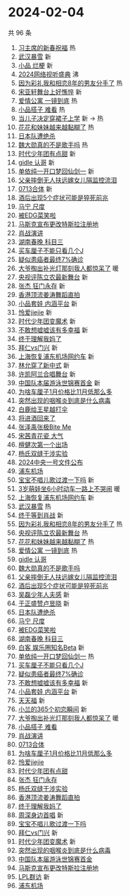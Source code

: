 # 2024-02-04

共 96 条

<!-- BEGIN -->
<!-- 最后更新时间 Sun Feb 04 2024 01:11:32 GMT+0800 (China Standard Time) -->

1. [习主席的新春祝福](https://s.weibo.com//weibo?q=%23%E4%B9%A0%E4%B8%BB%E5%B8%AD%E7%9A%84%E6%96%B0%E6%98%A5%E7%A5%9D%E7%A6%8F%23&Refer=new_time)
   热
1. [武汉暴雪](https://s.weibo.com//weibo?q=%E6%AD%A6%E6%B1%89%E6%9A%B4%E9%9B%AA&t=31&band_rank=1&Refer=top)
   新
1. [小品 烂梗](https://s.weibo.com//weibo?q=%E5%B0%8F%E5%93%81%20%E7%83%82%E6%A2%97&t=31&band_rank=2&Refer=top)
   新
1. [2024网络视听盛典](https://s.weibo.com//weibo?q=%232024%E7%BD%91%E7%BB%9C%E8%A7%86%E5%90%AC%E7%9B%9B%E5%85%B8%23&t=31&band_rank=3&Refer=top)
   沸
1. [因为彩礼我和相恋8年的男友分手了](https://s.weibo.com//weibo?q=%23%E5%9B%A0%E4%B8%BA%E5%BD%A9%E7%A4%BC%E6%88%91%E5%92%8C%E7%9B%B8%E6%81%8B8%E5%B9%B4%E7%9A%84%E7%94%B7%E5%8F%8B%E5%88%86%E6%89%8B%E4%BA%86%23&t=31&band_rank=4&Refer=top)
   热
1. [宋亚轩舞台上好憔悴](https://s.weibo.com//weibo?q=%23%E5%AE%8B%E4%BA%9A%E8%BD%A9%E8%88%9E%E5%8F%B0%E4%B8%8A%E5%A5%BD%E6%86%94%E6%82%B4%23&t=31&band_rank=5&Refer=top)
   新
1. [爱情公寓 一镜到底](https://s.weibo.com//weibo?q=%E7%88%B1%E6%83%85%E5%85%AC%E5%AF%93%20%E4%B8%80%E9%95%9C%E5%88%B0%E5%BA%95&t=31&band_rank=6&Refer=top)
   热
1. [小品搭子 难看](https://s.weibo.com//weibo?q=%E5%B0%8F%E5%93%81%E6%90%AD%E5%AD%90%20%E9%9A%BE%E7%9C%8B&t=31&band_rank=7&Refer=top)
   热
1. [当儿子决定穿裙子上学](https://s.weibo.com//weibo?q=%23%E5%BD%93%E5%84%BF%E5%AD%90%E5%86%B3%E5%AE%9A%E7%A9%BF%E8%A3%99%E5%AD%90%E4%B8%8A%E5%AD%A6%23&t=31&band_rank=8&Refer=top)
   新 -> 热
1. [花花和妹妹越来越黏糊了](https://s.weibo.com//weibo?q=%23%E8%8A%B1%E8%8A%B1%E5%92%8C%E5%A6%B9%E5%A6%B9%E8%B6%8A%E6%9D%A5%E8%B6%8A%E9%BB%8F%E7%B3%8A%E4%BA%86%23&t=31&band_rank=9&Refer=top)
   热
1. [日本队遭绝杀](https://s.weibo.com//weibo?q=%23%E6%97%A5%E6%9C%AC%E9%98%9F%E9%81%AD%E7%BB%9D%E6%9D%80%23&t=31&band_rank=10&Refer=top)
1. [魏大勋真的不是歌手吗](https://s.weibo.com//weibo?q=%23%E9%AD%8F%E5%A4%A7%E5%8B%8B%E7%9C%9F%E7%9A%84%E4%B8%8D%E6%98%AF%E6%AD%8C%E6%89%8B%E5%90%97%23&t=31&band_rank=11&Refer=top)
   热
1. [时代少年团有点甜](https://s.weibo.com//weibo?q=%23%E6%97%B6%E4%BB%A3%E5%B0%91%E5%B9%B4%E5%9B%A2%E6%9C%89%E7%82%B9%E7%94%9C%23&t=31&band_rank=12&Refer=top)
   新
1. [gidle 认哥](https://s.weibo.com//weibo?q=gidle%20%E8%AE%A4%E5%93%A5&t=31&band_rank=13&Refer=top)
   新
1. [单依纯一开口梦回仙剑一](https://s.weibo.com//weibo?q=%23%E5%8D%95%E4%BE%9D%E7%BA%AF%E4%B8%80%E5%BC%80%E5%8F%A3%E6%A2%A6%E5%9B%9E%E4%BB%99%E5%89%91%E4%B8%80%23&t=31&band_rank=14&Refer=top)
   新
1. [父亲摔倒无人扶远嫁女儿隔监控流泪](https://s.weibo.com//weibo?q=%23%E7%88%B6%E4%BA%B2%E6%91%94%E5%80%92%E6%97%A0%E4%BA%BA%E6%89%B6%E8%BF%9C%E5%AB%81%E5%A5%B3%E5%84%BF%E9%9A%94%E7%9B%91%E6%8E%A7%E6%B5%81%E6%B3%AA%23&t=31&band_rank=15&Refer=top)
1. [0713合体](https://s.weibo.com//weibo?q=0713%E5%90%88%E4%BD%93&t=31&band_rank=16&Refer=top)
   新
1. [酒后出现5个症状可能是猝死前兆](https://s.weibo.com//weibo?q=%23%E9%85%92%E5%90%8E%E5%87%BA%E7%8E%B05%E4%B8%AA%E7%97%87%E7%8A%B6%E5%8F%AF%E8%83%BD%E6%98%AF%E7%8C%9D%E6%AD%BB%E5%89%8D%E5%85%86%23&t=31&band_rank=17&Refer=top)
1. [马宁 尺度](https://s.weibo.com//weibo?q=%E9%A9%AC%E5%AE%81%20%E5%B0%BA%E5%BA%A6&t=31&band_rank=18&Refer=top)
1. [被EDG菜笑啦](https://s.weibo.com//weibo?q=%E8%A2%ABEDG%E8%8F%9C%E7%AC%91%E5%95%A6&t=31&band_rank=19&Refer=top)
1. [马斯克宣布更改特斯拉注册地](https://s.weibo.com//weibo?q=%23%E9%A9%AC%E6%96%AF%E5%85%8B%E5%AE%A3%E5%B8%83%E6%9B%B4%E6%94%B9%E7%89%B9%E6%96%AF%E6%8B%89%E6%B3%A8%E5%86%8C%E5%9C%B0%23&t=31&band_rank=20&Refer=top)
1. [肖战演讲](https://s.weibo.com//weibo?q=%E8%82%96%E6%88%98%E6%BC%94%E8%AE%B2&t=31&band_rank=21&Refer=top)
1. [湖南春晚 科目三](https://s.weibo.com//weibo?q=%E6%B9%96%E5%8D%97%E6%98%A5%E6%99%9A%20%E7%A7%91%E7%9B%AE%E4%B8%89&t=31&band_rank=22&Refer=top)
1. [买车厘子不能只看几个J](https://s.weibo.com//weibo?q=%23%E4%B9%B0%E8%BD%A6%E5%8E%98%E5%AD%90%E4%B8%8D%E8%83%BD%E5%8F%AA%E7%9C%8B%E5%87%A0%E4%B8%AAJ%23&t=31&band_rank=23&Refer=top)
1. [疑似患癌者最终7%确诊](https://s.weibo.com//weibo?q=%23%E7%96%91%E4%BC%BC%E6%82%A3%E7%99%8C%E8%80%85%E6%9C%80%E7%BB%887%25%E7%A1%AE%E8%AF%8A%23&t=31&band_rank=24&Refer=top)
1. [大爷掏出补光灯那刻我人都惊呆了](https://s.weibo.com//weibo?q=%23%E5%A4%A7%E7%88%B7%E6%8E%8F%E5%87%BA%E8%A1%A5%E5%85%89%E7%81%AF%E9%82%A3%E5%88%BB%E6%88%91%E4%BA%BA%E9%83%BD%E6%83%8A%E5%91%86%E4%BA%86%23&t=31&band_rank=25&Refer=top)
   暖
1. [央视评陈立农最新舞台](https://s.weibo.com//weibo?q=%23%E5%A4%AE%E8%A7%86%E8%AF%84%E9%99%88%E7%AB%8B%E5%86%9C%E6%9C%80%E6%96%B0%E8%88%9E%E5%8F%B0%23&t=31&band_rank=26&Refer=top)
   新
1. [张杰 狂门永存](https://s.weibo.com//weibo?q=%E5%BC%A0%E6%9D%B0%20%E7%8B%82%E9%97%A8%E6%B0%B8%E5%AD%98&t=31&band_rank=27&Refer=top)
   新
1. [香港顶流姜涛舞蹈直拍](https://s.weibo.com//weibo?q=%23%E9%A6%99%E6%B8%AF%E9%A1%B6%E6%B5%81%E5%A7%9C%E6%B6%9B%E8%88%9E%E8%B9%88%E7%9B%B4%E6%8B%8D%23&t=31&band_rank=28&Refer=top)
1. [小品套娃 内涵平台](https://s.weibo.com//weibo?q=%E5%B0%8F%E5%93%81%E5%A5%97%E5%A8%83%20%E5%86%85%E6%B6%B5%E5%B9%B3%E5%8F%B0&t=31&band_rank=29&Refer=top)
   新
1. [怜爱jiejie](https://s.weibo.com//weibo?q=%E6%80%9C%E7%88%B1jiejie&t=31&band_rank=30&Refer=top)
   新
1. [时代少年团变魔术](https://s.weibo.com//weibo?q=%E6%97%B6%E4%BB%A3%E5%B0%91%E5%B9%B4%E5%9B%A2%E5%8F%98%E9%AD%94%E6%9C%AF&t=31&band_rank=31&Refer=top)
   新
1. [不敢想嘘嘘该有多幸福](https://s.weibo.com//weibo?q=%E4%B8%8D%E6%95%A2%E6%83%B3%E5%98%98%E5%98%98%E8%AF%A5%E6%9C%89%E5%A4%9A%E5%B9%B8%E7%A6%8F&t=31&band_rank=32&Refer=top)
   新
1. [终于理解我妈了](https://s.weibo.com//weibo?q=%E7%BB%88%E4%BA%8E%E7%90%86%E8%A7%A3%E6%88%91%E5%A6%88%E4%BA%86&t=31&band_rank=33&Refer=top)
1. [拜仁vs门兴](https://s.weibo.com//weibo?q=%23%E6%8B%9C%E4%BB%81vs%E9%97%A8%E5%85%B4%23&t=31&band_rank=34&Refer=top)
   新
1. [上海恢复浦东机场网约车](https://s.weibo.com//weibo?q=%23%E4%B8%8A%E6%B5%B7%E6%81%A2%E5%A4%8D%E6%B5%A6%E4%B8%9C%E6%9C%BA%E5%9C%BA%E7%BD%91%E7%BA%A6%E8%BD%A6%23&t=31&band_rank=35&Refer=top)
   新
1. [林允穿了新中式](https://s.weibo.com//weibo?q=%23%E6%9E%97%E5%85%81%E7%A9%BF%E4%BA%86%E6%96%B0%E4%B8%AD%E5%BC%8F%23&t=31&band_rank=36&Refer=top)
   新
1. [许凯阿兰合唱舞台](https://s.weibo.com//weibo?q=%E8%AE%B8%E5%87%AF%E9%98%BF%E5%85%B0%E5%90%88%E5%94%B1%E8%88%9E%E5%8F%B0&t=31&band_rank=37&Refer=top)
   新
1. [中国队本届游泳世锦赛首金](https://s.weibo.com//weibo?q=%23%E4%B8%AD%E5%9B%BD%E9%98%9F%E6%9C%AC%E5%B1%8A%E6%B8%B8%E6%B3%B3%E4%B8%96%E9%94%A6%E8%B5%9B%E9%A6%96%E9%87%91%23&t=31&band_rank=38&Refer=top)
   新
1. [为啥车厘子1月价格比11月低那么多](https://s.weibo.com//weibo?q=%23%E4%B8%BA%E5%95%A5%E8%BD%A6%E5%8E%98%E5%AD%901%E6%9C%88%E4%BB%B7%E6%A0%BC%E6%AF%9411%E6%9C%88%E4%BD%8E%E9%82%A3%E4%B9%88%E5%A4%9A%23&t=31&band_rank=39&Refer=top)
1. [突然出现的咽喉炎到底是什么病毒](https://s.weibo.com//weibo?q=%23%E7%AA%81%E7%84%B6%E5%87%BA%E7%8E%B0%E7%9A%84%E5%92%BD%E5%96%89%E7%82%8E%E5%88%B0%E5%BA%95%E6%98%AF%E4%BB%80%E4%B9%88%E7%97%85%E6%AF%92%23&t=31&band_rank=40&Refer=top)
1. [白鹿给王星越打伞](https://s.weibo.com//weibo?q=%23%E7%99%BD%E9%B9%BF%E7%BB%99%E7%8E%8B%E6%98%9F%E8%B6%8A%E6%89%93%E4%BC%9E%23&t=31&band_rank=41&Refer=top)
1. [将进酒回来了](https://s.weibo.com//weibo?q=%E5%B0%86%E8%BF%9B%E9%85%92%E5%9B%9E%E6%9D%A5%E4%BA%86&t=31&band_rank=42&Refer=top)
1. [张泽禹张极Bite Me](https://s.weibo.com//weibo?q=%E5%BC%A0%E6%B3%BD%E7%A6%B9%E5%BC%A0%E6%9E%81Bite%20Me&t=31&band_rank=43&Refer=top)
1. [宋茜青花瓷 大气](https://s.weibo.com//weibo?q=%E5%AE%8B%E8%8C%9C%E9%9D%92%E8%8A%B1%E7%93%B7%20%E5%A4%A7%E6%B0%94&t=31&band_rank=44&Refer=top)
1. [檀健次第一个出场](https://s.weibo.com//weibo?q=%23%E6%AA%80%E5%81%A5%E6%AC%A1%E7%AC%AC%E4%B8%80%E4%B8%AA%E5%87%BA%E5%9C%BA%23&t=31&band_rank=45&Refer=top)
1. [杨氏双缝干涉实验](https://s.weibo.com//weibo?q=%E6%9D%A8%E6%B0%8F%E5%8F%8C%E7%BC%9D%E5%B9%B2%E6%B6%89%E5%AE%9E%E9%AA%8C&t=31&band_rank=46&Refer=top)
1. [2024中央一号文件公布](https://s.weibo.com//weibo?q=%232024%E4%B8%AD%E5%A4%AE%E4%B8%80%E5%8F%B7%E6%96%87%E4%BB%B6%E5%85%AC%E5%B8%83%23&t=31&band_rank=47&Refer=top)
1. [浦东机场](https://s.weibo.com//weibo?q=%E6%B5%A6%E4%B8%9C%E6%9C%BA%E5%9C%BA&t=31&band_rank=48&Refer=top)
1. [宝宝不唱儿歌过渡一下吗](https://s.weibo.com//weibo?q=%E5%AE%9D%E5%AE%9D%E4%B8%8D%E5%94%B1%E5%84%BF%E6%AD%8C%E8%BF%87%E6%B8%A1%E4%B8%80%E4%B8%8B%E5%90%97&t=31&band_rank=49&Refer=top)
   新
1. [3岁萌娃坐6小时动车一路上不哭闹](https://s.weibo.com//weibo?q=%233%E5%B2%81%E8%90%8C%E5%A8%83%E5%9D%906%E5%B0%8F%E6%97%B6%E5%8A%A8%E8%BD%A6%E4%B8%80%E8%B7%AF%E4%B8%8A%E4%B8%8D%E5%93%AD%E9%97%B9%23&t=31&band_rank=50&Refer=top)
   暖
1. [上海恢复浦东机场网约车](https://s.weibo.com//weibo?q=%23%E4%B8%8A%E6%B5%B7%E6%81%A2%E5%A4%8D%E6%B5%A6%E4%B8%9C%E6%9C%BA%E5%9C%BA%E7%BD%91%E7%BA%A6%E8%BD%A6%23&t=31&band_rank=1&Refer=top)
   新
1. [武汉暴雪](https://s.weibo.com//weibo?q=%E6%AD%A6%E6%B1%89%E6%9A%B4%E9%9B%AA&t=31&band_rank=4&Refer=top)
   热
1. [终于等到肖战](https://s.weibo.com//weibo?q=%E7%BB%88%E4%BA%8E%E7%AD%89%E5%88%B0%E8%82%96%E6%88%98&t=31&band_rank=6&Refer=top)
   新
1. [因为彩礼我和相恋8年的男友分手了](https://s.weibo.com//weibo?q=%23%E5%9B%A0%E4%B8%BA%E5%BD%A9%E7%A4%BC%E6%88%91%E5%92%8C%E7%9B%B8%E6%81%8B8%E5%B9%B4%E7%9A%84%E7%94%B7%E5%8F%8B%E5%88%86%E6%89%8B%E4%BA%86%23&t=31&band_rank=7&Refer=top)
   热
1. [央视评陈立农最新舞台](https://s.weibo.com//weibo?q=%23%E5%A4%AE%E8%A7%86%E8%AF%84%E9%99%88%E7%AB%8B%E5%86%9C%E6%9C%80%E6%96%B0%E8%88%9E%E5%8F%B0%23&t=31&band_rank=9&Refer=top)
   热
1. [花花和妹妹越来越黏糊了](https://s.weibo.com//weibo?q=%23%E8%8A%B1%E8%8A%B1%E5%92%8C%E5%A6%B9%E5%A6%B9%E8%B6%8A%E6%9D%A5%E8%B6%8A%E9%BB%8F%E7%B3%8A%E4%BA%86%23&t=31&band_rank=10&Refer=top)
   热
1. [爱情公寓 一镜到底](https://s.weibo.com//weibo?q=%E7%88%B1%E6%83%85%E5%85%AC%E5%AF%93%20%E4%B8%80%E9%95%9C%E5%88%B0%E5%BA%95&t=31&band_rank=11&Refer=top)
   热
1. [gidle 认哥](https://s.weibo.com//weibo?q=gidle%20%E8%AE%A4%E5%93%A5&t=31&band_rank=12&Refer=top)
1. [魏大勋真的不是歌手吗](https://s.weibo.com//weibo?q=%23%E9%AD%8F%E5%A4%A7%E5%8B%8B%E7%9C%9F%E7%9A%84%E4%B8%8D%E6%98%AF%E6%AD%8C%E6%89%8B%E5%90%97%23&t=31&band_rank=13&Refer=top)
1. [父亲摔倒无人扶远嫁女儿隔监控流泪](https://s.weibo.com//weibo?q=%23%E7%88%B6%E4%BA%B2%E6%91%94%E5%80%92%E6%97%A0%E4%BA%BA%E6%89%B6%E8%BF%9C%E5%AB%81%E5%A5%B3%E5%84%BF%E9%9A%94%E7%9B%91%E6%8E%A7%E6%B5%81%E6%B3%AA%23&t=31&band_rank=14&Refer=top)
1. [酒后出现5个症状可能是猝死前兆](https://s.weibo.com//weibo?q=%23%E9%85%92%E5%90%8E%E5%87%BA%E7%8E%B05%E4%B8%AA%E7%97%87%E7%8A%B6%E5%8F%AF%E8%83%BD%E6%98%AF%E7%8C%9D%E6%AD%BB%E5%89%8D%E5%85%86%23&t=31&band_rank=15&Refer=top)
1. [吴磊少年人夫感](https://s.weibo.com//weibo?q=%E5%90%B4%E7%A3%8A%E5%B0%91%E5%B9%B4%E4%BA%BA%E5%A4%AB%E6%84%9F&t=31&band_rank=16&Refer=top)
   新
1. [于正盛赞卢昱晓](https://s.weibo.com//weibo?q=%23%E4%BA%8E%E6%AD%A3%E7%9B%9B%E8%B5%9E%E5%8D%A2%E6%98%B1%E6%99%93%23&t=31&band_rank=17&Refer=top)
   新
1. [日本队遭绝杀](https://s.weibo.com//weibo?q=%23%E6%97%A5%E6%9C%AC%E9%98%9F%E9%81%AD%E7%BB%9D%E6%9D%80%23&t=31&band_rank=18&Refer=top)
1. [马宁 尺度](https://s.weibo.com//weibo?q=%E9%A9%AC%E5%AE%81%20%E5%B0%BA%E5%BA%A6&t=31&band_rank=19&Refer=top)
1. [被EDG菜笑啦](https://s.weibo.com//weibo?q=%E8%A2%ABEDG%E8%8F%9C%E7%AC%91%E5%95%A6&t=31&band_rank=20&Refer=top)
1. [湖南春晚 科目三](https://s.weibo.com//weibo?q=%E6%B9%96%E5%8D%97%E6%98%A5%E6%99%9A%20%E7%A7%91%E7%9B%AE%E4%B8%89&t=31&band_rank=21&Refer=top)
1. [白客 娱乐圈知名Beta](https://s.weibo.com//weibo?q=%E7%99%BD%E5%AE%A2%20%E5%A8%B1%E4%B9%90%E5%9C%88%E7%9F%A5%E5%90%8DBeta&t=31&band_rank=22&Refer=top)
   新
1. [单依纯一开口梦回仙剑一](https://s.weibo.com//weibo?q=%23%E5%8D%95%E4%BE%9D%E7%BA%AF%E4%B8%80%E5%BC%80%E5%8F%A3%E6%A2%A6%E5%9B%9E%E4%BB%99%E5%89%91%E4%B8%80%23&t=31&band_rank=23&Refer=top)
   热
1. [买车厘子不能只看几个J](https://s.weibo.com//weibo?q=%23%E4%B9%B0%E8%BD%A6%E5%8E%98%E5%AD%90%E4%B8%8D%E8%83%BD%E5%8F%AA%E7%9C%8B%E5%87%A0%E4%B8%AAJ%23&t=31&band_rank=24&Refer=top)
1. [疑似患癌者最终7%确诊](https://s.weibo.com//weibo?q=%23%E7%96%91%E4%BC%BC%E6%82%A3%E7%99%8C%E8%80%85%E6%9C%80%E7%BB%887%25%E7%A1%AE%E8%AF%8A%23&t=31&band_rank=25&Refer=top)
1. [不敢想嘘嘘该有多幸福](https://s.weibo.com//weibo?q=%E4%B8%8D%E6%95%A2%E6%83%B3%E5%98%98%E5%98%98%E8%AF%A5%E6%9C%89%E5%A4%9A%E5%B9%B8%E7%A6%8F&t=31&band_rank=26&Refer=top)
   新
1. [小品套娃 内涵平台](https://s.weibo.com//weibo?q=%E5%B0%8F%E5%93%81%E5%A5%97%E5%A8%83%20%E5%86%85%E6%B6%B5%E5%B9%B3%E5%8F%B0&t=31&band_rank=27&Refer=top)
   新
1. [天天福](https://s.weibo.com//weibo?q=%E5%A4%A9%E5%A4%A9%E7%A6%8F&t=31&band_rank=28&Refer=top)
   新
1. [小兰的365个初恋瞬间](https://s.weibo.com//weibo?q=%23%E5%B0%8F%E5%85%B0%E7%9A%84365%E4%B8%AA%E5%88%9D%E6%81%8B%E7%9E%AC%E9%97%B4%23&t=31&band_rank=29&Refer=top)
   新
1. [大爷掏出补光灯那刻我人都惊呆了](https://s.weibo.com//weibo?q=%23%E5%A4%A7%E7%88%B7%E6%8E%8F%E5%87%BA%E8%A1%A5%E5%85%89%E7%81%AF%E9%82%A3%E5%88%BB%E6%88%91%E4%BA%BA%E9%83%BD%E6%83%8A%E5%91%86%E4%BA%86%23&t=31&band_rank=30&Refer=top)
   暖
1. [小品搭子 难看](https://s.weibo.com//weibo?q=%E5%B0%8F%E5%93%81%E6%90%AD%E5%AD%90%20%E9%9A%BE%E7%9C%8B&t=31&band_rank=31&Refer=top)
1. [肖战演讲](https://s.weibo.com//weibo?q=%E8%82%96%E6%88%98%E6%BC%94%E8%AE%B2&t=31&band_rank=32&Refer=top)
1. [0713合体](https://s.weibo.com//weibo?q=0713%E5%90%88%E4%BD%93&t=31&band_rank=33&Refer=top)
1. [为啥车厘子1月价格比11月低那么多](https://s.weibo.com//weibo?q=%23%E4%B8%BA%E5%95%A5%E8%BD%A6%E5%8E%98%E5%AD%901%E6%9C%88%E4%BB%B7%E6%A0%BC%E6%AF%9411%E6%9C%88%E4%BD%8E%E9%82%A3%E4%B9%88%E5%A4%9A%23&t=31&band_rank=34&Refer=top)
1. [怜爱jiejie](https://s.weibo.com//weibo?q=%E6%80%9C%E7%88%B1jiejie&t=31&band_rank=35&Refer=top)
1. [时代少年团有点甜](https://s.weibo.com//weibo?q=%23%E6%97%B6%E4%BB%A3%E5%B0%91%E5%B9%B4%E5%9B%A2%E6%9C%89%E7%82%B9%E7%94%9C%23&t=31&band_rank=36&Refer=top)
1. [张杰 狂门永存](https://s.weibo.com//weibo?q=%E5%BC%A0%E6%9D%B0%20%E7%8B%82%E9%97%A8%E6%B0%B8%E5%AD%98&t=31&band_rank=37&Refer=top)
1. [杨氏双缝干涉实验](https://s.weibo.com//weibo?q=%E6%9D%A8%E6%B0%8F%E5%8F%8C%E7%BC%9D%E5%B9%B2%E6%B6%89%E5%AE%9E%E9%AA%8C&t=31&band_rank=38&Refer=top)
1. [香港顶流姜涛舞蹈直拍](https://s.weibo.com//weibo?q=%23%E9%A6%99%E6%B8%AF%E9%A1%B6%E6%B5%81%E5%A7%9C%E6%B6%9B%E8%88%9E%E8%B9%88%E7%9B%B4%E6%8B%8D%23&t=31&band_rank=39&Refer=top)
1. [终于理解我妈了](https://s.weibo.com//weibo?q=%E7%BB%88%E4%BA%8E%E7%90%86%E8%A7%A3%E6%88%91%E5%A6%88%E4%BA%86&t=31&band_rank=40&Refer=top)
1. [周深身边首唱](https://s.weibo.com//weibo?q=%E5%91%A8%E6%B7%B1%E8%BA%AB%E8%BE%B9%E9%A6%96%E5%94%B1&t=31&band_rank=42&Refer=top)
   新
1. [宝宝不唱儿歌过渡一下吗](https://s.weibo.com//weibo?q=%E5%AE%9D%E5%AE%9D%E4%B8%8D%E5%94%B1%E5%84%BF%E6%AD%8C%E8%BF%87%E6%B8%A1%E4%B8%80%E4%B8%8B%E5%90%97&t=31&band_rank=43&Refer=top)
1. [拜仁vs门兴](https://s.weibo.com//weibo?q=%23%E6%8B%9C%E4%BB%81vs%E9%97%A8%E5%85%B4%23&t=31&band_rank=44&Refer=top)
   新
1. [时代少年团变魔术](https://s.weibo.com//weibo?q=%E6%97%B6%E4%BB%A3%E5%B0%91%E5%B9%B4%E5%9B%A2%E5%8F%98%E9%AD%94%E6%9C%AF&t=31&band_rank=45&Refer=top)
   新
1. [突然出现的咽喉炎到底是什么病毒](https://s.weibo.com//weibo?q=%23%E7%AA%81%E7%84%B6%E5%87%BA%E7%8E%B0%E7%9A%84%E5%92%BD%E5%96%89%E7%82%8E%E5%88%B0%E5%BA%95%E6%98%AF%E4%BB%80%E4%B9%88%E7%97%85%E6%AF%92%23&t=31&band_rank=46&Refer=top)
1. [中国队本届游泳世锦赛首金](https://s.weibo.com//weibo?q=%23%E4%B8%AD%E5%9B%BD%E9%98%9F%E6%9C%AC%E5%B1%8A%E6%B8%B8%E6%B3%B3%E4%B8%96%E9%94%A6%E8%B5%9B%E9%A6%96%E9%87%91%23&t=31&band_rank=47&Refer=top)
1. [马斯克宣布更改特斯拉注册地](https://s.weibo.com//weibo?q=%23%E9%A9%AC%E6%96%AF%E5%85%8B%E5%AE%A3%E5%B8%83%E6%9B%B4%E6%94%B9%E7%89%B9%E6%96%AF%E6%8B%89%E6%B3%A8%E5%86%8C%E5%9C%B0%23&t=31&band_rank=48&Refer=top)
1. [LPL群访](https://s.weibo.com//weibo?q=LPL%E7%BE%A4%E8%AE%BF&t=31&band_rank=49&Refer=top)
   新
1. [浦东机场](https://s.weibo.com//weibo?q=%E6%B5%A6%E4%B8%9C%E6%9C%BA%E5%9C%BA&t=31&band_rank=50&Refer=top)

<!-- END -->
